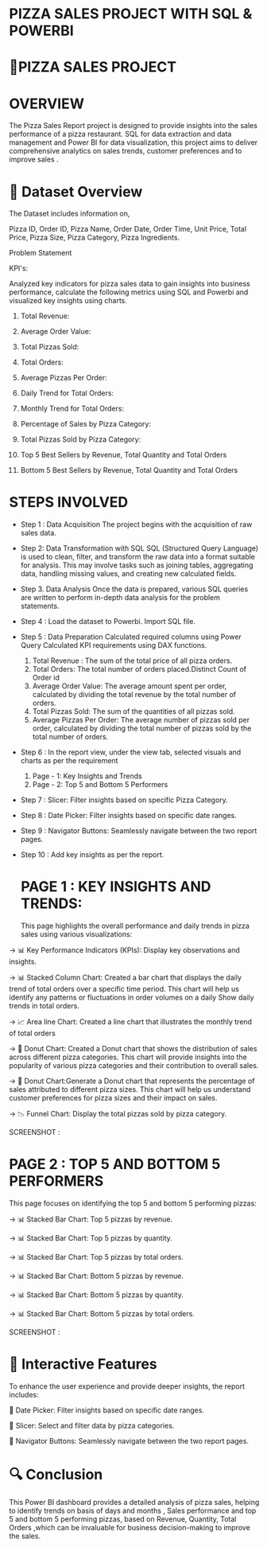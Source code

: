  # PIZZA SALES PROJECT WITH SQL & POWERBI

# 🍕PIZZA SALES PROJECT

# OVERVIEW

The Pizza Sales Report project is designed to provide insights into the sales performance of a pizza restaurant.  SQL for data extraction and data management and Power BI for data visualization, 
this project aims to deliver comprehensive analytics on sales trends, customer preferences and to improve sales .

# 📁 Dataset Overview

The Dataset includes information on, 

Pizza ID,
Order ID,
Pizza Name,
Order Date,
Order Time,
Unit Price,
Total Price,
Pizza Size,
Pizza Category,
Pizza Ingredients.

Problem Statement

KPI's:

Analyzed key indicators for pizza sales data to gain insights into business performance, calculate the following metrics using SQL and Powerbi
and visualized key insights using charts.

1. Total Revenue:
 
2. Average Order Value:
 
3. Total Pizzas Sold:

4. Total Orders:

5. Average Pizzas Per Order:

 6. Daily Trend for Total Orders:

 7. Monthly Trend for Total Orders:

 8. Percentage of Sales by Pizza Category:

 9. Total Pizzas Sold by Pizza Category:

 10. Top 5 Best Sellers by Revenue, Total Quantity and Total Orders

11. Bottom 5 Best Sellers by Revenue, Total Quantity and Total Orders

# STEPS INVOLVED

- Step 1 : Data Acquisition
The project begins with the acquisition of raw sales data.

- Step 2: Data Transformation with SQL
SQL (Structured Query Language) is used to clean, filter, and transform the raw data into a format suitable for analysis.
This may involve tasks such as joining tables, aggregating data, handling missing values, and creating new calculated fields.

- Step 3. Data Analysis
Once the data is prepared, various SQL queries are written to perform in-depth data analysis for the problem statements.

- Step 4 : Load the dataset to Powerbi. Import SQL file.
- Step 5 : Data Preparation
Calculated required columns using Power Query Calculated KPI requirements using DAX functions.
  1. Total Revenue : The sum of the total price of all pizza orders.
  2.  Total Orders: The total number of orders placed.Distinct Count of Order id
  3. Average Order Value: The average amount spent per order, calculated by dividing the total revenue by the total number of orders.
  4. Total Pizzas Sold: The sum of the quantities of all pizzas sold.
  5. Average Pizzas Per Order: The average number of pizzas sold per order, calculated by dividing the total number of pizzas sold by the total number of orders.
- Step 6 : In the report view, under the view tab, selected visuals and charts as per the requirement
   1. Page - 1:  Key Insights and Trends
   2. Page - 2:  Top 5 and Bottom 5 Performers  
- Step 7 : Slicer: Filter insights based on specific Pizza Category.
- Step 8 : Date Picker: Filter insights based on specific date ranges.
- Step 9 : Navigator Buttons: Seamlessly navigate between the two report pages.
- Step 10 : Add key insights as per the report.
           

  # PAGE 1 : KEY INSIGHTS AND TRENDS:

  This page highlights the overall performance and daily trends in pizza sales using various visualizations:

-> 📊 Key Performance Indicators (KPIs): Display key observations and insights.

-> 📊 Stacked Column Chart: Created a bar chart that displays the daily trend of total orders over a specific time period.
         This chart will help us identify any patterns or fluctuations in order volumes on a daily  Show daily trends in total orders.

-> 📈 Area line Chart: Created a line chart that illustrates the monthly trend of total orders 

-> 🍩 Donut Chart: Created a Donut chart that shows the distribution of sales across different pizza categories.
         This chart will provide insights into the popularity of various pizza categories and their contribution to overall sales.
  
-> 🍩 Donut Chart:Generate a Donut chart that represents the percentage of sales attributed to different pizza sizes. 
           This chart will help us understand customer preferences for pizza sizes and their impact on sales.
           
-> 📉 Funnel Chart: Display the total pizzas sold by pizza category.

 SCREENSHOT : 

 # PAGE 2 : TOP 5 AND BOTTOM 5 PERFORMERS

 This page focuses on identifying the top 5 and bottom 5 performing pizzas:

-> 📊 Stacked Bar Chart: Top 5 pizzas by revenue.

-> 📊 Stacked Bar Chart: Top 5 pizzas by quantity.

-> 📊 Stacked Bar Chart: Top 5 pizzas by total orders.

-> 📊 Stacked Bar Chart: Bottom 5 pizzas by revenue.

-> 📊 Stacked Bar Chart: Bottom 5 pizzas by quantity.

-> 📊 Stacked Bar Chart: Bottom 5 pizzas by total orders.

  SCREENSHOT : 


# 🔄 Interactive Features

To enhance the user experience and provide deeper insights, the report includes:

📅 Date Picker: Filter insights based on specific date ranges.

🔘 Slicer: Select and filter data by pizza categories.

🔄 Navigator Buttons: Seamlessly navigate between the two report pages.

# 🔍 Conclusion
This Power BI dashboard provides a detailed analysis of pizza sales, helping to identify trends on basis of days and months , Sales performance 
and top 5 and bottom 5 performing pizzas, based on Revenue, Quantity, Total Orders ,which can be invaluable for business decision-making to improve the sales.




